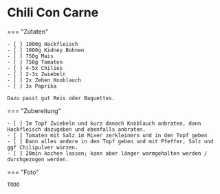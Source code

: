 # Chili Con Carne

=== "Zutaten"

    - [ ] 1000g Hackfleisch
    - [ ] 1000g Kidney Bohnen
    - [ ] 750g Mais
    - [ ] 750g Tomaten
    - [ ] 4-5x Chilies
    - [ ] 2-3x Zwiebeln
    - [ ] 2x Zehen Knoblauch
    - [ ] 3x Paprika

    Dazu passt gut Reis oder Baguettes.

=== "Zubereitung"

    - [ ] Im Topf Zwiebeln und kurz danach Knoblauch anbraten, dann Hackfleisch dazugeben und ebenfalls anbraten.
    - [ ] Tomaten mit Salz im Mixer zerkleinern und in den Topf geben
    - [ ] Dann alles andere in den Topf geben und mit Pfeffer, Salz und ggf Chilipulver würzen.
    - [ ] 20min kochen lassen; kann aber länger warmgehalten werden / durchgezogen werden.

=== "Foto"

    TODO
